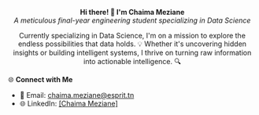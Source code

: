 <p align="center">
  <b>Hi there! 👋 I'm Chaima Meziane</b><br>
  <i>A meticulous final-year engineering student specializing in Data Science</i>
</p>
<p align="center">
  <a> Currently specializing in Data Science, I'm on a mission to explore the endless possibilities that data holds. 💡 Whether it's uncovering hidden insights or building intelligent systems, I thrive on turning raw information into actionable intelligence. 🔍 </a>
</p>

🌐 **Connect with Me**
- 📧 Email: chaima.meziane@esprit.tn
- 🌐 LinkedIn: [[Chaima Meziane]](https://www.linkedin.com/in/chaima-meziane-664a22240/)

<!--
**Chaima-Meziane/Chaima-Meziane** is a ✨ _special_ ✨ repository because its `README.md` (this file) appears on your GitHub profile.

Here are some ideas to get you started:

- 🔭 I’m currently working on ...
- 🌱 I’m currently learning ...
- 👯 I’m looking to collaborate on ...
- 🤔 I’m looking for help with ...
- 💬 Ask me about ...
- 📫 How to reach me: ...
- 😄 Pronouns: ...
- ⚡ Fun fact: ...
-->
